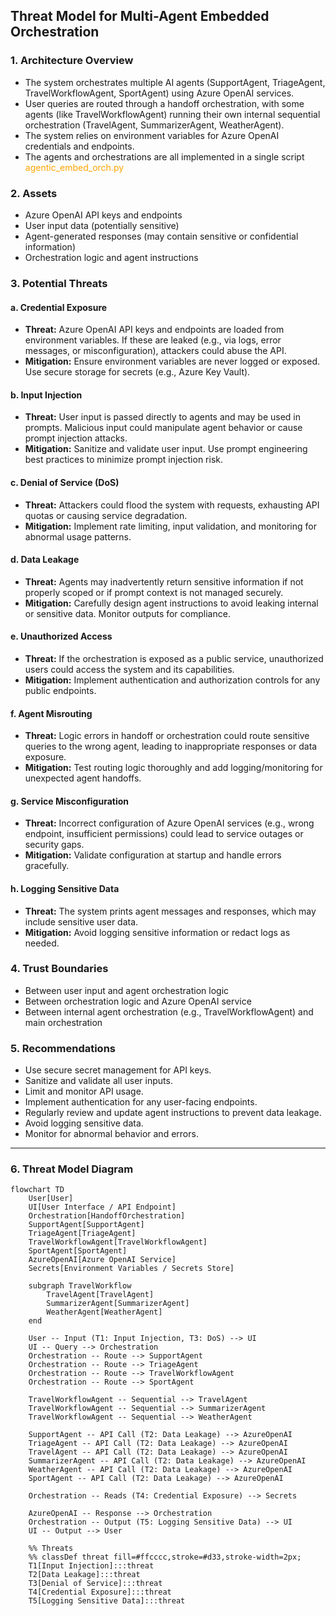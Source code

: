## Threat Model for Multi-Agent Embedded Orchestration

### 1. **Architecture Overview**
- The system orchestrates multiple AI agents (SupportAgent, TriageAgent, TravelWorkflowAgent, SportAgent) using Azure OpenAI services.
- User queries are routed through a handoff orchestration, with some agents (like TravelWorkflowAgent) running their own internal sequential orchestration (TravelAgent, SummarizerAgent, WeatherAgent).
- The system relies on environment variables for Azure OpenAI credentials and endpoints.
- The agents and orchestrations are all implemented in a single script <span style="color:orange">agentic_embed_orch.py</span>

### 2. **Assets**
- Azure OpenAI API keys and endpoints
- User input data (potentially sensitive)
- Agent-generated responses (may contain sensitive or confidential information)
- Orchestration logic and agent instructions

### 3. **Potential Threats**

#### a. **Credential Exposure**
- **Threat:** Azure OpenAI API keys and endpoints are loaded from environment variables. If these are leaked (e.g., via logs, error messages, or misconfiguration), attackers could abuse the API.
- **Mitigation:** Ensure environment variables are never logged or exposed. Use secure storage for secrets (e.g., Azure Key Vault).

#### b. **Input Injection**
- **Threat:** User input is passed directly to agents and may be used in prompts. Malicious input could manipulate agent behavior or cause prompt injection attacks.
- **Mitigation:** Sanitize and validate user input. Use prompt engineering best practices to minimize prompt injection risk.

#### c. **Denial of Service (DoS)**
- **Threat:** Attackers could flood the system with requests, exhausting API quotas or causing service degradation.
- **Mitigation:** Implement rate limiting, input validation, and monitoring for abnormal usage patterns.

#### d. **Data Leakage**
- **Threat:** Agents may inadvertently return sensitive information if not properly scoped or if prompt context is not managed securely.
- **Mitigation:** Carefully design agent instructions to avoid leaking internal or sensitive data. Monitor outputs for compliance.

#### e. **Unauthorized Access**
- **Threat:** If the orchestration is exposed as a public service, unauthorized users could access the system and its capabilities.
- **Mitigation:** Implement authentication and authorization controls for any public endpoints.

#### f. **Agent Misrouting**
- **Threat:** Logic errors in handoff or orchestration could route sensitive queries to the wrong agent, leading to inappropriate responses or data exposure.
- **Mitigation:** Test routing logic thoroughly and add logging/monitoring for unexpected agent handoffs.

#### g. **Service Misconfiguration**
- **Threat:** Incorrect configuration of Azure OpenAI services (e.g., wrong endpoint, insufficient permissions) could lead to service outages or security gaps.
- **Mitigation:** Validate configuration at startup and handle errors gracefully.

#### h. **Logging Sensitive Data**
- **Threat:** The system prints agent messages and responses, which may include sensitive user data.
- **Mitigation:** Avoid logging sensitive information or redact logs as needed.

### 4. **Trust Boundaries**
- Between user input and agent orchestration logic
- Between orchestration logic and Azure OpenAI service
- Between internal agent orchestration (e.g., TravelWorkflowAgent) and main orchestration

### 5. **Recommendations**
- Use secure secret management for API keys.
- Sanitize and validate all user inputs.
- Limit and monitor API usage.
- Implement authentication for any user-facing endpoints.
- Regularly review and update agent instructions to prevent data leakage.
- Avoid logging sensitive data.
- Monitor for abnormal behavior and errors.

---

### 6. **Threat Model Diagram**

```mermaid
flowchart TD
    User[User]
    UI[User Interface / API Endpoint]
    Orchestration[HandoffOrchestration]
    SupportAgent[SupportAgent]
    TriageAgent[TriageAgent]
    TravelWorkflowAgent[TravelWorkflowAgent]
    SportAgent[SportAgent]
    AzureOpenAI[Azure OpenAI Service]
    Secrets[Environment Variables / Secrets Store]

    subgraph TravelWorkflow
        TravelAgent[TravelAgent]
        SummarizerAgent[SummarizerAgent]
        WeatherAgent[WeatherAgent]
    end

    User -- Input (T1: Input Injection, T3: DoS) --> UI
    UI -- Query --> Orchestration
    Orchestration -- Route --> SupportAgent
    Orchestration -- Route --> TriageAgent
    Orchestration -- Route --> TravelWorkflowAgent
    Orchestration -- Route --> SportAgent

    TravelWorkflowAgent -- Sequential --> TravelAgent
    TravelWorkflowAgent -- Sequential --> SummarizerAgent
    TravelWorkflowAgent -- Sequential --> WeatherAgent

    SupportAgent -- API Call (T2: Data Leakage) --> AzureOpenAI
    TriageAgent -- API Call (T2: Data Leakage) --> AzureOpenAI
    TravelAgent -- API Call (T2: Data Leakage) --> AzureOpenAI
    SummarizerAgent -- API Call (T2: Data Leakage) --> AzureOpenAI
    WeatherAgent -- API Call (T2: Data Leakage) --> AzureOpenAI
    SportAgent -- API Call (T2: Data Leakage) --> AzureOpenAI

    Orchestration -- Reads (T4: Credential Exposure) --> Secrets

    AzureOpenAI -- Response --> Orchestration
    Orchestration -- Output (T5: Logging Sensitive Data) --> UI
    UI -- Output --> User

    %% Threats
    %% classDef threat fill=#ffcccc,stroke=#d33,stroke-width=2px;
    T1[Input Injection]:::threat
    T2[Data Leakage]:::threat
    T3[Denial of Service]:::threat
    T4[Credential Exposure]:::threat
    T5[Logging Sensitive Data]:::threat
```